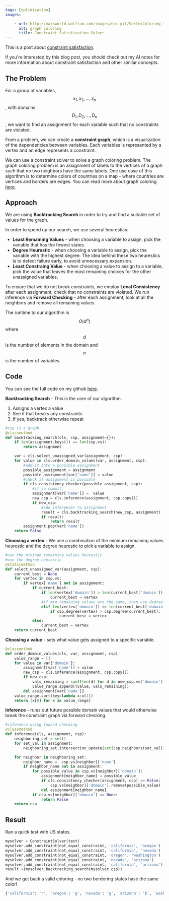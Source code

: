 ```yaml
---
tags: [optimization]
images:

    - url: http://mathworld.wolfram.com/images/eps-gif/VertexColoring_750.gif 
      alt: graph coloring
      title: Constraint Satisfication Solver
---
```


This is a post about [constraint satisfaction](https://en.wikipedia.org/wiki/Constraint_satisfaction_problem).

If you're interested by this blog post, you should check out my AI notes for more information about constraint satisfaction and other similar concepts.
<!--more-->

## The Problem
For a group of variables, $$x_1, x_2, \ldots , x_n$$, with domains $$D_1, D_2, \ldots , D_n$$, we want to find an assignment for each variable such that no constraints are violated.

From a problem, we can create a **constraint graph**, which is a visualization of the dependencies between variables. Each variables is represented by a vertex and an edge represents a constraint.

We can use a constraint solver to solve a graph coloring problem. The graph coloring problem is an assignment of labels to the vertices of a graph such that no two neighbors have the same labels. One use case of this algorithm is to determine colors of countries on a map - where countries are vertices and borders are edges. You can read more about graph coloring [here](https://en.wikipedia.org/wiki/Graph_coloring).

## Approach
We are using **Backtracking Search** in order to try and find a suitable set of values for the graph.

In order to speed up our search, we use several heurestics:
+ **Least Remaining Values** - when choosing a variable to assign, pick the variable that has the fewest states. 
+ **Degree Heurestic** - when choosing a variable to assign, pick the variable with the highest degree. The idea behind these two heurestics is to detect failure early, to avoid unnecessary expansion.
+ **Least Constraing Value** - when choosing a value to assign to a variable, pick the value that leaves the most remaining choices for the other unassigned variables.

To ensure that we do not break constraints, we employ **Local Consistency** - after each assignment, check that no constraints are violated. 
We run inference via **Forward Checking** - after each assignment, look at all the neighbors and remove all remaining values. 

The runtime to our algorithm is $$O(d^n)$$ where $$d$$ is the number of elements in the domain and $$n$$ is the number of variables.

## Code
You can see the full code on my github [here](https://github.com/jcaip/constraint_solver).

**Backtracking Search** - This is the core of our algorithm.

1. Assigns a vertex a value
2. See if that breaks any constraints
3. If yes, backtrack otherwise repeat

```python
#csp is a graph
@classmethod
def backtracking_search(cls, csp, assignment={}):
    if len(assignment.keys()) == len(csp.vs):
        return assignment

    var = cls.select_unassigned_var(assignment, csp)
    for value in cls.order_domain_values(var, assignment, csp):
        #add it into a possible assignment
        possible_assignment = assignment
        possible_assignment[var['name']] = value
        #check if assignment is possible
        if cls.consistency_checker(possible_assignment, csp):
            #if so commit, 
            assignment[var['name']] =  value
            new_csp = cls.inference(assignment, csp.copy())
            if new_csp:
                #add inferences to assignment
                result = cls.backtracking_search(new_csp, assignment)
                if result:
                    return result
        assignment.pop(var['name'])
    return False
```

**Choosing a vertex** - We use a combination of the mininum remaining values heurestic and the degree heurestic to pick a variable to assign.
```python
#use the mininum remaining values heurestic
#use the degree heurestic
@staticmethod
def select_unassigned_var(assignment, csp):
    current_best = None
    for vertex in csp.vs:
        if vertex['name'] not in assignment:
            if current_best:
                if len(vertex['domain']) > len(current_best['domain']):
                    current_best = vertex
                #if min remaining values are the same, then use degree heurestic
                elif len(vertex['domain']) == len(current_best['domain']):
                    if csp.degree(vertex) > csp.degree(current_best):
                        current_best = vertex
            else:
                current_best = vertex
    return current_best
```

**Choosing a value** - sets what value gets assigned to a specific variable.
```python
@classmethod
def order_domain_values(cls, var, assignment, csp):
    value_range = []
    for value in var['domain']:
        assignment[var['name']] = value
        new_csp = cls.inference(assignment, csp.copy())
        if new_csp:
            vals_remaining = sum([len(d) for d in new_csp.vs['domain']])
            value_range.append((value, vals_remaining))
        del assignment[var['name']]
    value_range.sort(key=lambda x:x[1])
    return [x[0] for x in value_range]
```


**Inference** - rules out future possible domain values that would otherwise break the constraint graph via forward checking.
```python
#inference using foward checking
@classmethod
def inference(cls, assignment, csp):
    neighboring_set = set()
    for set_val in assignment:
        neighboring_set.intersection_update(set(csp.neighbors(set_val)))

    for neighbor in neighboring_set:
        neighbor_name =  csp.vs[neighbor]['name']
        if neighbor_name not in assignment:
            for possible_value in csp.vs[neighbor]['domain']:
                assignment[neighbor_name] = possible_value
                if cls.consistency_checker(assignment, csp) == False:
                    csp.vs[neighbor]['domain'].remove(possible_value)
                del assignment[neighbor_name]
            if csp.vs[neighbor]['domain'] == None:
                return False
    return csp
```

## Result
Ran a quick test with US states.
```python
mysolver = ConstraintSolver(test)
mysolver.add_constraint(not_equal_constraint, 'california', 'oregon')
mysolver.add_constraint(not_equal_constraint, 'california', 'nevada')
mysolver.add_constraint(not_equal_constraint, 'oregon', 'washington')
mysolver.add_constraint(not_equal_constraint, 'nevada', 'arizona')
mysolver.add_constraint(not_equal_constraint, 'california', 'arizona')
result =(mysolver.backtracking_search(mysolver.csp))
```

And we get back a valid coloring - no two bordering states have the same color!
```python
{'california': 'r', 'oregon': 'g', 'nevada': 'g', 'arizona': 'b', 'washington': 'r', 'idaho': 'r', 'utah': 'r'}
```
